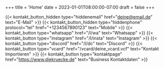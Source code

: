 +++
title = 'Home'
date = 2023-01-01T08:00:00-07:00
draft = false
+++

{{< kontakt_button_hidden type="hiddenemail" href="deine@email.de" text="E-Mail" >}}
{{< kontakt_button_hidden type="hiddenphone" protocol="tel" href="+1234567890123" text="Mobile" >}}
{{< kontakt_button type="whatsapp" href="/l/wa" text="Whatsapp" >}}
{{< kontakt_button type="instagram" href="/l/insta" text="Instagram" >}}
{{< kontakt_button type="discord" href="/l/dc" text="Discord" >}}
{{< kontakt_button type="vcard" href="/vcard/deine_vcard.vcf" text="Kontakt Importieren" >}}
{{< kontakt_button type="kontaktpage" href="https://www.diekruecke.de" text="Business Kontaktdaten" >}}
